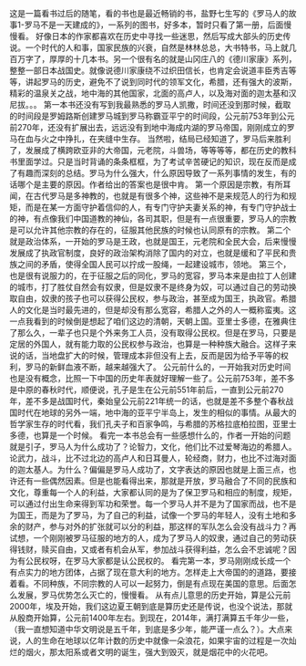 这是一篇看书过后的随笔，看的书也是最近畅销的书，盐野七生写的《罗马人的故事1-罗马不是一天建成的》，一系列的图书，好多本，暂时只看了第一册，后面慢慢看。
好像日本的作家都喜欢在历史中寻找一些迷思，然后写成大部头的历史传说。一个时代的人和事，国家民族的兴衰，自然是林林总总，大书特书，马上就几百万字了，厚厚的十几本书。另一个很有名的就是山冈庄八的《德川家康》系列，整整一部日本战国史。就像说德川家康绕不过织田信长，也肯定会说道丰臣秀吉等等，讲起罗马的历史，避免不了说到同时代的领军文化，希腊，还有强大的波斯，精彩的温泉关之战，地中海的其他国家，北面的高卢人，以及海对面的迦太基和汉尼拔。。。
第一本书还没有写到我最熟悉的罗马人凯撒，时间还没到那时候，截取的时间段是罗姆路斯创建罗马城到罗马称霸亚平宁的时间段，公元前753年到公元前270年，还没有扩展出去，远远没有到地中海成内湖的罗马帝国，刚刚成立的罗马在血与火之中挣扎，在夹缝中生存。
当然啦，结局已经知道了，罗马后来胜利了，发展成了横跨欧亚非的大帝国，元老院，斗兽场，等等等等，都在历史的教科书里面学过。只是当时背诵的条条框框，为了考试辛苦硬记的知识，现在反而是成了有趣而深刻的总结。罗马为什么强大，什么原因导致了一系列事情的发生，有的话哪个是主要的原因。作者给出的答案也是很中肯。
第一个原因是宗教，有所耳闻，在古代罗马是多神教的，也就是有很多个神，这些神不是来规范人的行为和规矩，而是在某一方面守护着信仰的人，有专门守护夫妻关系的神，有专门守护战士的神，有点像我们中国道教的神仙，各司其职，但是有一点很重要，罗马人的宗教是可以允许其他宗教的存在的，征服其他民族的时候也认同原有的宗教。
第二个就是政治体系，一开始的罗马是王政，也就是国王，元老院和全民大会，后来慢慢发展成了执政官制度，良好的政治架构消除了国内的对立，也就是缓和了平民和贵族之间的矛盾，使得全国人民可以拧成一股绳，一起建设城市，领地。
第三个，也是很有说服力的，在于征服之后的同化，罗马的宽容，罗马本来是由拉丁人创建的城市，打了胜仗自然会有奴隶，但是奴隶不是终身为奴，可以通过自己的劳动换取自由，奴隶的孩子也可以获得公民权，参与政治，甚至成为国王，执政官。希腊人的文化是当时最先进的，但是却没有那么宽容，希腊人之外的人一概称蛮夷。这一点我看到的时候倒是想起了咱们这边的清朝，天朝上国。亚里士多德，在雅典住了那么久，一辈子也只是个外来务工人员，没有取得公民权。但是在罗马，只要是定居的外国人，就有能力取的公民权参与政治，也算是一种种族大融合。这样子来说的话，当地盘扩大的时候，管理成本非但没有上去，反而是因为给予平等的权利，罗马的新鲜血液不断，越来越强大了。
公元前什么的，一开始我对历史时间也是没有概念，比照一下中国的历史年表就好理解一些了。公元前753年，差不多是中原的春秋时代，顺便说，孔子是生在公元前551年前后，一直到公元前270年，差不多是战国时代，秦始皇公元前221年统一的话，也就是差不多整个春秋战国时代在地球的另外一端，地中海的亚平宁半岛上，发生的相似的事情。从最大的哲学家生存的时代看，我们孔夫子和百家争鸣，与希腊的苏格拉底柏拉图，亚里士多德，也算是一个时候。
看完一本书总会有一些感想什么的，作者一开始的问题就是引子，罗马人为什么成功了？论智力，文化，他们比不过爱琴海边的希腊人。论武力，战斗，比不过北边的高卢人和日耳曼人，轮经商，财力，也比不过海对面的迦太基人。为什么？偏偏是罗马人成功了，文字表达的原因也就是上面三点，也许还有一些偶然因素。但是也能看得出来，那就是开放，罗马融合了不同的民族和文化，尊重每一个人的利益，大家都认同的是为了保卫罗马和相应的制度，规矩，可以通过付出生命来得到军功和荣誉。每一个罗马人并不是为了国家而战，也不是为国王，而是为了罗马，为了自己的利益，试像一个罗马的年轻人，没有土地和多余的财产，参与对外的扩张就可以分的利益，那这样的军队怎么会没有战斗力？再试想，一个刚刚被罗马征服的地方的人，成为了罗马人的奴隶，通过自己的劳动获得钱财，赎买自由，又或者有机会从军，参加战斗获得利益，怎么会不忠诚呢？因为有公民权呀，在罗马大家都是认公民权的。
看完第一本，罗马刚刚成长成一个有点实力的地方团体，占据了现在意大利的地方。怎样走上大帝国的的道路，要接着看。不同种族，不同宗教的人可以一起努力，倒是有点现在美国的意思。后面怎么发展，罗马优势怎么灭亡的，慢慢看。
从有点儿意思的历史开始，算是公元前2000年，埃及开始，我们这边夏王朝到底是算历史还是传说，也没个说法，那就从殷商开始算，公元前1400年左右。到现在，2014年，满打满算五千年少一些，（我一直想知道中华文明说是五千年，到底是多少年，能严谨一点么？）。大点来说，人的生命在地球以亿年计数的历史中就像一朵浪花，如果宇宙的过程是一次灿烂的烟火，那太阳系或者文明的诞生，强大到毁灭，就是烟花中的火花吧。
